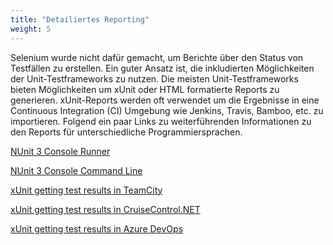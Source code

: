 ```yaml
---
title: "Detailiertes Reporting"
weight: 5
---
```


Selenium wurde nicht dafür gemacht, um Berichte über den Status von Testfällen
zu erstellen. Ein guter Ansatz ist, die inkludierten Möglichkeiten der
Unit-Testframeworks zu nutzen. Die meisten Unit-Testframeworks bieten
Möglichkeiten um xUnit oder HTML formatierte Reports zu generieren.
xUnit-Reports werden oft verwendet um die Ergebnisse in eine 
Continuous Integration (CI) Umgebung wie Jenkins, Travis, Bamboo, etc. 
zu importieren.
Folgend ein paar Links zu weiterführenden Informationen zu den 
Reports für unterschiedliche Programmiersprachen.

<!-- TODO: Add links.-->
[NUnit 3 Console Runner](//github.com/nunit/docs/wiki/Console-Runner)

[NUnit 3 Console Command Line](//github.com/nunit/docs/wiki/Console-Command-Line)

[xUnit getting test results in TeamCity](//xunit.net/docs/getting-test-results-in-teamcity)

[xUnit getting test results in CruiseControl.NET](//xunit.net/docs/getting-test-results-in-ccnet)

[xUnit getting test results in Azure DevOps](//xunit.net/docs/getting-test-results-in-azure-devops)
